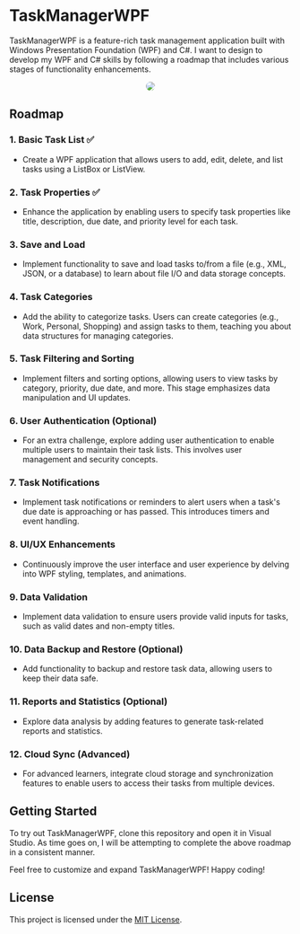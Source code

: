 # TaskManagerWPF

TaskManagerWPF is a feature-rich task management application built with Windows Presentation Foundation (WPF) and C#. I want to design to develop my WPF and C# skills by following a roadmap that includes various stages of functionality enhancements.

<p align="center"><img src="https://i.imgur.com/Q7SAtOa.png" style="border-radius:50%" /></p>


## Roadmap

### 1. Basic Task List ✅
   - Create a WPF application that allows users to add, edit, delete, and list tasks using a ListBox or ListView.

### 2. Task Properties ✅
   - Enhance the application by enabling users to specify task properties like title, description, due date, and priority level for each task.

### 3. Save and Load
   - Implement functionality to save and load tasks to/from a file (e.g., XML, JSON, or a database) to learn about file I/O and data storage concepts.

### 4. Task Categories
   - Add the ability to categorize tasks. Users can create categories (e.g., Work, Personal, Shopping) and assign tasks to them, teaching you about data structures for managing categories.

### 5. Task Filtering and Sorting
   - Implement filters and sorting options, allowing users to view tasks by category, priority, due date, and more. This stage emphasizes data manipulation and UI updates.

### 6. User Authentication (Optional)
   - For an extra challenge, explore adding user authentication to enable multiple users to maintain their task lists. This involves user management and security concepts.

### 7. Task Notifications
   - Implement task notifications or reminders to alert users when a task's due date is approaching or has passed. This introduces timers and event handling.

### 8. UI/UX Enhancements
   - Continuously improve the user interface and user experience by delving into WPF styling, templates, and animations.

### 9. Data Validation
   - Implement data validation to ensure users provide valid inputs for tasks, such as valid dates and non-empty titles.

### 10. Data Backup and Restore (Optional)
   - Add functionality to backup and restore task data, allowing users to keep their data safe.

### 11. Reports and Statistics (Optional)
   - Explore data analysis by adding features to generate task-related reports and statistics.

### 12. Cloud Sync (Advanced)
   - For advanced learners, integrate cloud storage and synchronization features to enable users to access their tasks from multiple devices.

## Getting Started

To try out TaskManagerWPF, clone this repository and open it in Visual Studio. As time goes on, I will be attempting to complete the above roadmap in a consistent manner.

Feel free to customize and expand TaskManagerWPF! Happy coding!

## License

This project is licensed under the [MIT License](LICENSE.md).
